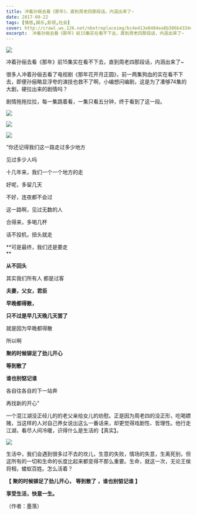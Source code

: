 ```yaml
---
title: 冲着孙俪去看《那年》，直到周老四那段话，内涵出来了~
date: 2017-09-22
tags: [情感,娱乐,影视,社会]
cover: http://crawl.ws.126.net/nbotreplaceimg/bc4e413e0404ea8b386b4334d5ba150d/81fff82f2ef81de35382b885b606c5cb.jpg
excerpt:  冲着孙俪去看《那年》前15集实在看不下去，直到周老四那段话，内涵出来了~  
---
```

![](http://crawl.ws.126.net/nbotreplaceimg/bc4e413e0404ea8b386b4334d5ba150d/81fff82f2ef81de35382b885b606c5cb.jpg)  

冲着孙俪去看《那年》前15集实在看不下去，直到周老四那段话，内涵出来了~  

很多人冲着孙俪去看了电视剧《那年花开月正圆》，前一两集狗血的实在看不下去，即便孙俪略显浮夸的演技也救不了啊，小编想问编剧，这是为了凑够74集的大剧，硬拉出来的剧情吗？

剧情拖拖拉拉，每一集跳着看，一集只看五分钟，终于看到了这一段。

![](http://crawl.ws.126.net/nbotreplaceimg/d750efec789e0ae40cef6e34bd6e8997/3db980ecfc17957bf57ec115b71776c3.jpg)  

![](http://crawl.ws.126.net/nbotreplaceimg/bc4e413e0404ea8b386b4334d5ba150d/3e945c0fe4f13448f54be153646592b8.jpg)  

![](http://crawl.ws.126.net/nbotreplaceimg/bc4e413e0404ea8b386b4334d5ba150d/9d227544db68cad7718b1e6a33176454.jpg)  

“你还记得我们这一路走过多少地方

见过多少人吗

十几年来，我们一个一个地方的走  

好呢，多留几天  

不好，连夜都不会过

这一路啊，见过无数的人  

合得来，多喝几杯

话不投机，扭头就走  

**可是最终，我们还是要走  
**

**从不回头**

其实我们所有人 都是过客

**夫妻，父女，君臣**

**早晚都得散，**

**只不过是早几天晚几天罢了**  

就是因为早晚都得散

所以啊

**聚的时候铆足了劲儿开心**

**等到散了**

**谁也别惦记谁**

各自往各自的下一站奔

再找新的开心”

一个混江湖没正经儿的的老父亲给女儿的劝慰。正是因为周老四的没正形，吃喝嫖赌，当这样的人对自己养女说出这么一番话来，却更觉得戏剧性、哲理性。他行走江湖，看尽人间冷暖，识得什么是生活的【真实】。  

![](http://crawl.ws.126.net/nbotreplaceimg/bc4e413e0404ea8b386b4334d5ba150d/b6106594815e1496de56cb34a6d9d5c4.jpg)  

生活中，我们会遇到很多过不去的坎儿，生意的失败，情场的失意，生离死别，但这所有的一切和生命的长度比起来都变得不那么重要。生命，就这一次，无论王侯将相，蝼蚁百姓。怎么活着？  

**【** **聚的时候铆足了劲儿开心，** **等到散了** **，谁也别惦记谁** **】**

**享受生活，快意一生。**

（作者：墨落）

